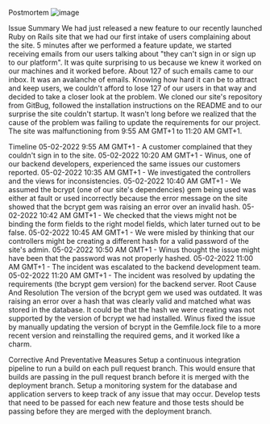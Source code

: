 Postmortem
![image](https://github.com/Dani-dzoe/alx-system_engineering-devops/assets/113170955/10f84b5a-4a4f-44ae-9e46-c3a71832e1b6)


Issue Summary
We had just released a new feature to our recently launched Ruby on Rails site that we had our first intake of users complaining about the site. 5 minutes after we performed a feature update, we started receiving emails from our users talking about "they can't sign in or sign up to our platform". It was quite surprising to us because we knew it worked on our machines and it worked before. About 127 of such emails came to our inbox. It was an avalanche of emails. Knowing how hard it can be to attract and keep users, we couldn't afford to lose 127 of our users in that way and decided to take a closer look at the problem. We cloned our site's repository from GitBug, followed the installation instructions on the README and to our surprise the site couldn't startup. It wasn't long before we realized that the cause of the problem was failing to update the requirements for our project. The site was malfunctioning from 9:55 AM GMT+1 to 11:20 AM GMT+1.

Timeline
05-02-2022 9:55 AM GMT+1 - A customer complained that they couldn't sign in to the site.
05-02-2022 10:20 AM GMT+1 - Winus, one of our backend developers, experienced the same issues our customers reported.
05-02-2022 10:35 AM GMT+1 - We investigated the controllers and the views for inconsistencies.
05-02-2022 10:40 AM GMT+1 - We assumed the bcrypt (one of our site's dependencies) gem being used was either at fault or used incorrectly because the error message on the site showed that the bcrypt gem was raising an error over an invalid hash.
05-02-2022 10:42 AM GMT+1 - We checked that the views might not be binding the form fields to the right model fields, which later turned out to be false.
05-02-2022 10:45 AM GMT+1 - We were misled by thinking that our controllers might be creating a different hash for a valid password of the site's admin.
05-02-2022 10:50 AM GMT+1 - Winus thought the issue might have been that the password was not properly hashed.
05-02-2022 11:00 AM GMT+1 - The incident was escalated to the backend development team.
05-02-2022 11:20 AM GMT+1 - The incident was resolved by updating the requirements (the bcrypt gem version) for the backend server.
Root Cause And Resolution
The version of the bcrypt gem we used was outdated. It was raising an error over a hash that was clearly valid and matched what was stored in the database. It could be that the hash we were creating was not supported by the version of bcrypt we had installed. Winus fixed the issue by manually updating the version of bcrypt in the Gemfile.lock file to a more recent version and reinstalling the required gems, and it worked like a charm.

Corrective And Preventative Measures
Setup a continuous integration pipeline to run a build on each pull request branch. This would ensure that builds are passing in the pull request branch before it is merged with the deployment branch.
Setup a monitoring system for the database and application servers to keep track of any issue that may occur.
Develop tests that need to be passed for each new feature and those tests should be passing before they are merged with the deployment branch.
